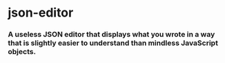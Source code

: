 # json-editor

### A useless JSON editor that displays what you wrote in a way that is slightly easier to understand than mindless JavaScript objects.
